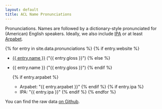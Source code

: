 ```yaml
---
layout: default
title: ACL Name Pronunciations
---
```


Pronunciations.
Names are followed by a dictionary-style pronunciated for (American) English speakers.
Ideally, we also include [IPA](https://en.wikipedia.org/wiki/International_Phonetic_Alphabet) or at least [Arpabet]((https://nlp.stanford.edu/courses/lsa352/arpabet.html)).

{% for entry in site.data.pronunciations %}
  {% if entry.website %}
- [{{ entry.name }}](entry.website)  ("{{ entry.gloss }}")
  {% else %}
- {{ entry.name }} ("{{ entry.gloss }}")
  {% endif %}

  {% if entry.arpabet %}
  - Arpabet: "{{ entry.arpabet }}"
  {% endif %}
  {% if entry.ipa %}
  - IPA: "{{ entry.ipa }}"
  {% endif %}
{% endfor %}

You can find the raw data [on Github](https://github.com/mjpost/pronunciations).
